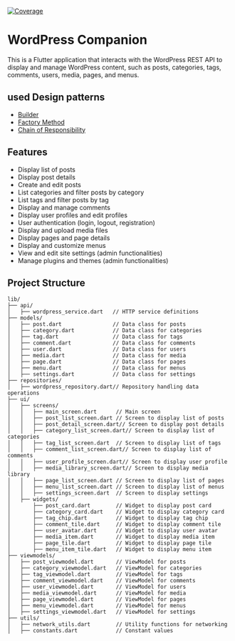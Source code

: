 [![Coverage](https://img.shields.io/badge/Test--Coverage-97.45%25-success)](https://github.com/Jafar-Rezazadeh/wordpress_companion/blob/develop/coverage/lcov.info)

# WordPress Companion

This is a Flutter application that interacts with the WordPress REST API to display and manage WordPress content, such as posts, categories, tags, comments, users, media, pages, and menus.

## used Design patterns

- [Builder](lib\features\profile\presentation\utils\update_my_profile_params_builder.dart)
- [Factory Method](lib\core\errors\failures.dart)
- [Chain of Responsibility](lib/features/media/presentation/widgets/media_show_box.dart)

## Features

- Display list of posts
- Display post details
- Create and edit posts
- List categories and filter posts by category
- List tags and filter posts by tag
- Display and manage comments
- Display user profiles and edit profiles
- User authentication (login, logout, registration)
- Display and upload media files
- Display pages and page details
- Display and customize menus
- View and edit site settings (admin functionalities)
- Manage plugins and themes (admin functionalities)

## Project Structure

```plaintext
lib/
├── api/
│   ├── wordpress_service.dart   // HTTP service definitions
├── models/
│   ├── post.dart                // Data class for posts
│   ├── category.dart            // Data class for categories
│   ├── tag.dart                 // Data class for tags
│   ├── comment.dart             // Data class for comments
│   ├── user.dart                // Data class for users
│   ├── media.dart               // Data class for media
│   ├── page.dart                // Data class for pages
│   ├── menu.dart                // Data class for menus
│   ├── settings.dart            // Data class for settings
├── repositories/
│   ├── wordpress_repository.dart// Repository handling data operations
├── ui/
│   ├── screens/
│   │   ├── main_screen.dart      // Main screen
│   │   ├── post_list_screen.dart // Screen to display list of posts
│   │   ├── post_detail_screen.dart// Screen to display post details
│   │   ├── category_list_screen.dart// Screen to display list of categories
│   │   ├── tag_list_screen.dart  // Screen to display list of tags
│   │   ├── comment_list_screen.dart// Screen to display list of comments
│   │   ├── user_profile_screen.dart// Screen to display user profile
│   │   ├── media_library_screen.dart// Screen to display media library
│   │   ├── page_list_screen.dart // Screen to display list of pages
│   │   ├── menu_list_screen.dart // Screen to display list of menus
│   │   ├── settings_screen.dart  // Screen to display settings
│   ├── widgets/
│       ├── post_card.dart        // Widget to display post card
│       ├── category_card.dart    // Widget to display category card
│       ├── tag_chip.dart         // Widget to display tag chip
│       ├── comment_tile.dart     // Widget to display comment tile
│       ├── user_avatar.dart      // Widget to display user avatar
│       ├── media_item.dart       // Widget to display media item
│       ├── page_tile.dart        // Widget to display page tile
│       ├── menu_item_tile.dart   // Widget to display menu item
├── viewmodels/
│   ├── post_viewmodel.dart       // ViewModel for posts
│   ├── category_viewmodel.dart   // ViewModel for categories
│   ├── tag_viewmodel.dart        // ViewModel for tags
│   ├── comment_viewmodel.dart    // ViewModel for comments
│   ├── user_viewmodel.dart       // ViewModel for users
│   ├── media_viewmodel.dart      // ViewModel for media
│   ├── page_viewmodel.dart       // ViewModel for pages
│   ├── menu_viewmodel.dart       // ViewModel for menus
│   ├── settings_viewmodel.dart   // ViewModel for settings
├── utils/
│   ├── network_utils.dart        // Utility functions for networking
│   ├── constants.dart            // Constant values
```
